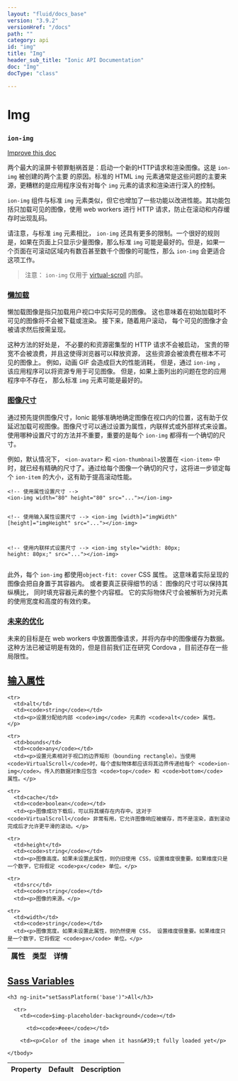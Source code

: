 ```yaml
---
layout: "fluid/docs_base"
version: "3.9.2"
versionHref: "/docs"
path: ""
category: api
id: "img"
title: "Img"
header_sub_title: "Ionic API Documentation"
doc: "Img"
docType: "class"

---
```










<h1 class="api-title">
<a class="anchor" name="img" href="#img"></a>

Img
<h3><code>ion-img</code></h3>






</h1>

<a class="improve-v2-docs" href="http://github.com/ionic-team/ionic/edit/master/src/components/img/img.ts#L6">
Improve this doc
</a>






<p>两个最大的滚屏卡顿罪魁祸首是：启动一个新的HTTP请求和渲染图像。这是 <code>ion-img</code> 被创建的两个主要 的原因。标准的 HTML <code>img</code> 元素通常是这些问题的主要来源，更糟糕的是应用程序没有对每个 <code>img</code> 元素的请求和渲染进行深入的控制。</p>





<p> <code>ion-img</code> 组件与标准 <code>img</code> 元素类似，但它也增加了一些功能以改进性能。其功能包括只加载可见的图像，使用 web workers 进行 HTTP 请求，防止在滚动和内存缓存时出现乱码。</p>








<p>请注意，与标准 <code>img</code> 元素相比， <code>ion-img</code> 还具有更多的限制。一个很好的规则是，如果在页面上只显示少量图像，那么标准 <code>img</code> 可能是最好的。但是，如果一个页面在可滚动区域内有数百甚至数千个图像的可能性，那么 <code>ion-img</code> 会更适合这项工作。</p>
<blockquote>
<p>注意： <code>ion-img</code> 仅用于 <a href="/docs/api/components/virtual-scroll/VirtualScroll/">virtual-scroll</a> 内部。</p>
</blockquote>
<h3><a class="anchor" name="lazy-loading" href="#lazy-loading">懒加载</a></h3>


<p>懒加载图像是指只加载用户视口中实际可见的图像。
这也意味着在初始加载时不可见的图像将不会被下载或渲染。
接下来，随着用户滚动，
每个可见的图像才会被请求然后按需呈现。</p>
<p>这种方法的好处是，
不必要的和资源密集型的 HTTP 请求不会被启动，
宝贵的带宽不会被浪费，并且这使得浏览器可以释放资源，
这些资源会被浪费在根本不可见的图像上。
例如，动画 GIF 会造成巨大的性能消耗，
但是，通过 <code>ion-img</code> ，
该应用程序可以将资源专用于可见图像。
但是，如果上面列出的问题在您的应用程序中不存在，
那么标准 <code>img</code> 元素可能是最好的。</p>
<h3><a class="anchor" name="image-dimensions" href="#image-dimensions">图像尺寸</a></h3>


<p>通过预先提供图像尺寸，Ionic 能够准确地确定图像在视口内的位置，这有助于仅延迟加载可视图像。图像尺寸可以通过设置为属性，内联样式或外部样式来设置。使用哪种设置尺寸的方法并不重要，重要的是每个 <code>ion-img</code> 都得有一个确切的尺寸。</p>








<p>例如，默认情况下， <code>&lt;ion-avatar&gt;</code> 和 <code>&lt;ion-thumbnail&gt;</code>放置在 <code>&lt;ion-item&gt;</code> 中时，就已经有精确的尺寸了。通过给每个图像一个确切的尺寸，这将进一步锁定每个 <code>ion-item</code> 的大小，这有助于提高滚动性能。</p>
<pre><code class="lang-html">&lt;!-- 使用属性设置尺寸 --&gt;
&lt;ion-img width=&quot;80&quot; height=&quot;80&quot; src=&quot;...&quot;&gt;&lt;/ion-img&gt;

&lt;!-- 使用输入属性设置尺寸 --&gt;
&lt;ion-img [width]=&quot;imgWidth&quot; [height]=&quot;imgHeight&quot; src=&quot;...&quot;&gt;&lt;/ion-img&gt;

&lt;!-- 使用内联样式设置尺寸 --&gt;
&lt;ion-img style=&quot;width: 80px; height: 80px;&quot; src=&quot;...&quot;&gt;&lt;/ion-img&gt;
</code></pre>
<p>此外，每个 <code>ion-img</code> 都使用<code>object-fit: cover</code> CSS 属性。
这意味着实际呈现的图像会把自身置于其容器内。
或者要真正获得细节的话：
图像的尺寸可以保持其纵横比，
同时填充容器元素的整个内容框。
它的实际物体尺寸会被解析为对元素的使用宽度和高度的有效约束。</p>
<h3><a class="anchor" name="future-optimizations" href="#future-optimizations">未来的优化</a></h3>


<p>未来的目标是在 web workers 中放置图像请求，并将内存中的图像缓存为数据。这种方法已被证明是有效的，但是目前我们正在研究 Cordova ，目前还存在一些局限性。</p>







<!-- @usage tag -->


<!-- @property tags -->



<!-- instance methods on the class -->
<!-- input methods on the class -->
<h2><a class="anchor" name="input-properties" href="#input-properties">输入属性</a></h2>
<table class="table param-table" style="margin:0;">
  <thead>
    <tr>
      <th>属性</th>
      <th>类型</th>
      <th>详情</th>
    </tr>
  </thead>
  <tbody>
    
    <tr>
      <td>alt</td>
      <td><code>string</code></td>
      <td><p>设置分配给内部 <code>img</code> 元素的 <code>alt</code> 属性。</p>

</td>
    </tr>
    
    <tr>
      <td>bounds</td>
      <td><code>any</code></td>
      <td><p>设置元素相对于视口的边界矩形（bounding rectangle）。当使用 <code>VirtualScroll</code>时，每个虚拟物体都应该将其边界传递给每个 <code>ion-img</code>。传入的数据对象应包含 <code>top</code> 和 <code>bottom</code> 属性。</p>


</td>
    </tr>
    
    <tr>
      <td>cache</td>
      <td><code>boolean</code></td>
      <td><p>图像成功下载后，可以将其缓存在内存中。这对于 <code>VirtualScroll</code> 非常有用，它允许图像响应被缓存，而不是渲染，直到滚动完成后才允许更平滑的滚动。</p>



</td>
    </tr>
    
    <tr>
      <td>height</td>
      <td><code>string</code></td>
      <td><p>图像高度。如果未设置此属性，则仍旧使用 CSS，设置维度很重要。如果维度只是一个数字，它将假定 <code>px</code> 单位。</p>


</td>
    </tr>
    
    <tr>
      <td>src</td>
      <td><code>string</code></td>
      <td><p>图像的来源。</p>
</td>
    </tr>
    
    <tr>
      <td>width</td>
      <td><code>string</code></td>
      <td><p>图像宽度。如果未设置此属性，则仍然使用 CSS， 设置维度很重要。如果维度只是一个数字，它将假定 <code>px</code> 单位。</p>


</td>
    </tr>
    
  </tbody>
</table>


  <h2 id="sass-variable-header"><a class="anchor" name="sass-variables" href="#sass-variables">Sass Variables</a></h2>
  <div id="sass-variables" ng-controller="SassToggleCtrl">
  <div class="sass-platform-toggle">
    
    <h3 ng-init="setSassPlatform('base')">All</h3>
    
  </div>


  
  <table ng-show="active === 'base'" id="sass-base" class="table param-table" style="margin:0;">
    <thead>
      <tr>
        <th>Property</th>
        <th>Default</th>
        <th>Description</th>
      </tr>
    </thead>
    <tbody>
      
      <tr>
        <td><code>$img-placeholder-background</code></td>
        
          <td><code>#eee</code></td>
        
        <td><p>Color of the image when it hasn&#39;t fully loaded yet</p>
</td>
      </tr>
      
    </tbody>
  </table>
  
</div>



<!-- related link --><!-- end content block -->


<!-- end body block -->


